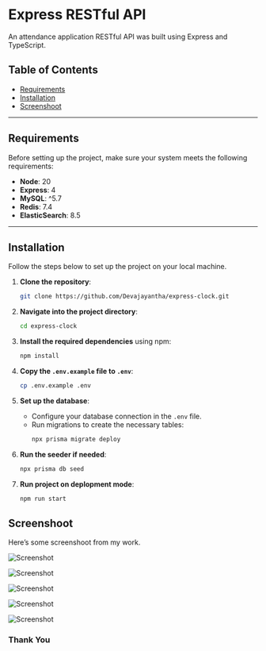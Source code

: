 # Express RESTful API

An attendance application RESTful API was built using Express and TypeScript.

## Table of Contents
- [Requirements](#requirements)
- [Installation](#installation)
- [Screenshoot](#screenshot)
---

## Requirements

Before setting up the project, make sure your system meets the following requirements:

- **Node**: 20
- **Express**: 4
- **MySQL**:  ^5.7
- **Redis**: 7.4
- **ElasticSearch**: 8.5

---

## Installation

Follow the steps below to set up the project on your local machine.

1. **Clone the repository**:
    ```bash
    git clone https://github.com/Devajayantha/express-clock.git
    ```

2. **Navigate into the project directory**:
    ```bash
    cd express-clock
    ```

3. **Install the required dependencies** using npm:
    ```bash
    npm install
    ```

4. **Copy the `.env.example` file to `.env`**:
    ```bash
    cp .env.example .env
    ```

5. **Set up the database**:
    - Configure your database connection in the `.env` file.
    - Run migrations to create the necessary tables:
      ```bash
      npx prisma migrate deploy
      ```

6. **Run the seeder if needed**:
      ```bash
      npx prisma db seed
      ```
7. **Run project on deplopment mode**:
      ```bash
      npm run start
      ```
## Screenshoot

Here’s some screenshoot from my work.

![Screenshot](https://devajayantha.github.io/assets/image-kp/image1.png)

![Screenshot](https://devajayantha.github.io/assets/image-kp/image3.png)

![Screenshot](https://devajayantha.github.io/assets/image-kp/image4.png)

![Screenshot](https://devajayantha.github.io/assets/image-kp/image5.png)

![Screenshot](https://devajayantha.github.io/assets/image-kp/image2.png)


### Thank You
